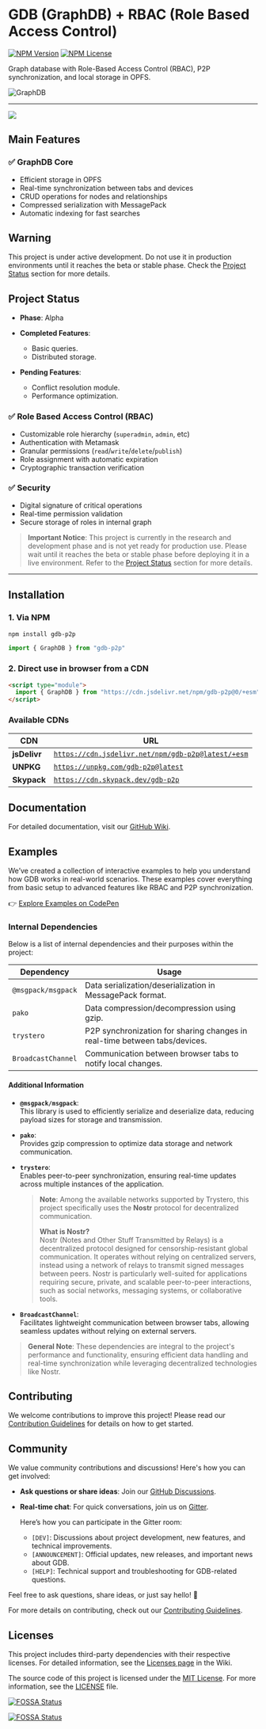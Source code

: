 # GDB (GraphDB) + RBAC (Role Based Access Control)
[![NPM Version](https://img.shields.io/npm/v/gdb-p2p.svg?style=for-the-badge)](https://www.npmjs.org/package/estebanrfp)
[![NPM License](https://img.shields.io/npm/l/gdb-p2p.svg?style=for-the-badge)](https://github.com/jas99/estebanrfp/blob/master/LICENSE)

Graph database with Role-Based Access Control (RBAC), P2P synchronization, and local storage in OPFS.

![GraphDB](https://i.imgur.com/7Xqrht1.png)

---

[![](https://data.jsdelivr.com/v1/package/npm/gdb-p2p/badge)](https://www.jsdelivr.com/package/npm/gdb-p2p)

## Main Features

### ✅ **GraphDB Core**

- Efficient storage in OPFS
- Real-time synchronization between tabs and devices
- CRUD operations for nodes and relationships
- Compressed serialization with MessagePack
- Automatic indexing for fast searches

## Warning

This project is under active development. Do not use it in production environments until it reaches the beta or stable phase. Check the [Project Status](#project-status) section for more details.

## Project Status

- **Phase**: Alpha
- **Completed Features**:
  - Basic queries.
  - Distributed storage.
  
- **Pending Features**:
  - Conflict resolution module.
  - Performance optimization.

### ✅ **Role Based Access Control (RBAC)**

- Customizable role hierarchy (`superadmin`, `admin`, etc)
- Authentication with Metamask
- Granular permissions (`read`/`write`/`delete`/`publish`)
- Role assignment with automatic expiration
- Cryptographic transaction verification

### ✅ **Security**

- Digital signature of critical operations
- Real-time permission validation
- Secure storage of roles in internal graph

> **Important Notice**: This project is currently in the research and development phase and is not yet ready for production use. Please wait until it reaches the beta or stable phase before deploying it in a live environment. Refer to the [Project Status](#project-status) section for more details.
---

## Installation

### 1. Via NPM

```bash
npm install gdb-p2p
```

```javascript
import { GraphDB } from "gdb-p2p"
```

### 2. Direct use in browser from a CDN

```html
<script type="module">
  import { GraphDB } from "https://cdn.jsdelivr.net/npm/gdb-p2p@0/+esm"
</script>
```

### **Available CDNs**

| CDN          | URL                                                                                     |
|--------------|-----------------------------------------------------------------------------------------|
| **jsDelivr** | [`https://cdn.jsdelivr.net/npm/gdb-p2p@latest/+esm`](https://cdn.jsdelivr.net/npm/gdb-p2p@latest/+esm) |
| **UNPKG**    | [`https://unpkg.com/gdb-p2p@latest`](https://unpkg.com/gdb-p2p@latest)                  |
| **Skypack**  | [`https://cdn.skypack.dev/gdb-p2p`](https://cdn.skypack.dev/gdb-p2p)                    |

## Documentation

For detailed documentation, visit our [GitHub Wiki](https://github.com/estebanrfp/gdb/wiki).

## Examples

We’ve created a collection of interactive examples to help you understand how GDB works in real-world scenarios. These examples cover everything from basic setup to advanced features like RBAC and P2P synchronization.

👉 [Explore Examples on CodePen](https://codepen.io/collection/ZQQeMB)

### **Internal Dependencies**

Below is a list of internal dependencies and their purposes within the project:

| Dependency         | Usage                                                                                   |
| ------------------ | ---------------------------------------------------------------------------------------|
| `@msgpack/msgpack` | Data serialization/deserialization in MessagePack format.                              |
| `pako`             | Data compression/decompression using gzip.                                            |
| `trystero`         | P2P synchronization for sharing changes in real-time between tabs/devices.            |
| `BroadcastChannel` | Communication between browser tabs to notify local changes.                           |

#### Additional Information

- **`@msgpack/msgpack`**:  
  This library is used to efficiently serialize and deserialize data, reducing payload sizes for storage and transmission.

- **`pako`**:  
  Provides gzip compression to optimize data storage and network communication.

- **`trystero`**:  
  Enables peer-to-peer synchronization, ensuring real-time updates across multiple instances of the application.  
  > **Note**: Among the available networks supported by Trystero, this project specifically uses the **Nostr** protocol for decentralized communication.  
  >
  > **What is Nostr?**  
  > Nostr (Notes and Other Stuff Transmitted by Relays) is a decentralized protocol designed for censorship-resistant global communication. It operates without relying on centralized servers, instead using a network of relays to transmit signed messages between peers. Nostr is particularly well-suited for applications requiring secure, private, and scalable peer-to-peer interactions, such as social networks, messaging systems, or collaborative tools.

- **`BroadcastChannel`**:  
  Facilitates lightweight communication between browser tabs, allowing seamless updates without relying on external servers.

> **General Note**: These dependencies are integral to the project's performance and functionality, ensuring efficient data handling and real-time synchronization while leveraging decentralized technologies like Nostr.

## Contributing

We welcome contributions to improve this project! Please read our [Contribution Guidelines](https://github.com/estebanrfp/gdb/wiki/Contributing) for details on how to get started.


## Community

We value community contributions and discussions! Here's how you can get involved:

- **Ask questions or share ideas**: Join our [GitHub Discussions](https://github.com/estebanrfp/gdb/discussions).
- **Real-time chat**: For quick conversations, join us on [Gitter](https://app.gitter.im/#/room/#GDB:gitter.im).

  Here’s how you can participate in the Gitter room:
  
  - `[DEV]`: Discussions about project development, new features, and technical improvements.
  - `[ANNOUNCEMENT]`: Official updates, new releases, and important news about GDB.
  - `[HELP]`: Technical support and troubleshooting for GDB-related questions.

Feel free to ask questions, share ideas, or just say hello! 👋

For more details on contributing, check out our [Contributing Guidelines](https://github.com/estebanrfp/gdb/wiki/Contributing).

## Licenses

This project includes third-party dependencies with their respective licenses. For detailed information, see the [Licenses page](https://github.com/estebanrfp/gdb/wiki/Licenses/) in the Wiki.

The source code of this project is licensed under the [MIT License](https://opensource.org/licenses/MIT). For more information, see the [LICENSE](LICENSE) file.

[![FOSSA Status](https://app.fossa.com/api/projects/git%2Bgithub.com%2Festebanrfp%2Fgdb.svg?type=shield&issueType=security)](https://app.fossa.com/projects/git%2Bgithub.com%2Festebanrfp%2Fgdb?ref=badge_shield&issueType=security)

[![FOSSA Status](https://app.fossa.com/api/projects/git%2Bgithub.com%2Festebanrfp%2Fgdb.svg?type=large&issueType=license)](https://app.fossa.com/projects/git%2Bgithub.com%2Festebanrfp%2Fgdb?ref=badge_large&issueType=license)